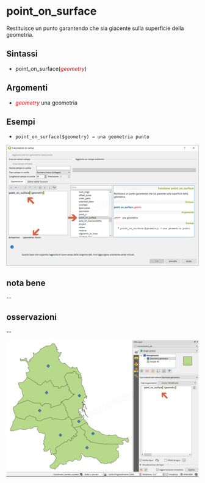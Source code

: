 # point_on_surface

Restituisce un punto garantendo che sia giacente sulla superficie della geometria.

## Sintassi

- point_on_surface(_<span style="color:red;">geometry</span>_)

## Argomenti

* _<span style="color:red;">geometry</span>_ una geometria

## Esempi

* `point_on_surface($geometry) → una geometria punto`

![](../../img/geometria/point_on_surface/point_on_surface1.png)

## nota bene

--

## osservazioni

--

![](../../img/geometria/point_on_surface/point_on_surface2.png)